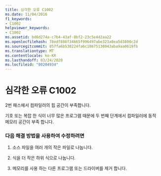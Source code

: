 ```yaml
---
title: 심각한 오류 C1002
ms.date: 11/04/2016
f1_keywords:
- C1002
helpviewer_keywords:
- C1002
ms.assetid: bd6d274a-c7b4-43af-8bf2-23c5e442aa22
ms.openlocfilehash: 78edf886f34665f996497abe323a0ea5d3800c2d
ms.sourcegitcommit: 857fa6b530224fa6c18675138043aba9aa0619fb
ms.translationtype: MT
ms.contentlocale: ko-KR
ms.lasthandoff: 03/24/2020
ms.locfileid: "80204934"
---
```

# <a name="fatal-error-c1002"></a>심각한 오류 C1002

2번 패스에서 컴파일러의 힙 공간이 부족합니다.

기호 또는 복잡 한 식이 너무 많은 프로그램 때문에 두 번째 단계에서 컴파일러에 동적 메모리 공간이 부족 합니다.

### <a name="to-fix-by-using-the-following-possible-solutions"></a>다음 해결 방법을 사용하여 수정하려면

1. 소스 파일을 여러 개의 작은 파일로 나눕니다.

1. 식을 더 작은 하위 식으로 나눕니다.

1. 메모리를 사용 하는 다른 프로그램 또는 드라이버를 제거 합니다.
